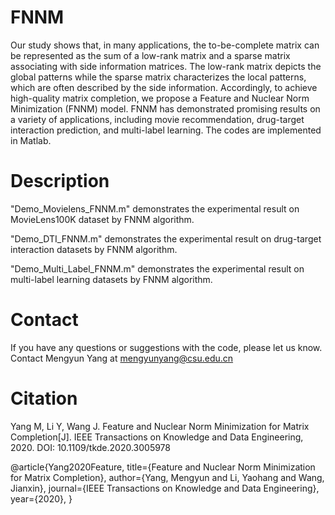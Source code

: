 # FNNM
Our study shows that, in many applications, the to-be-complete matrix can be represented as the sum of a low-rank matrix and a sparse matrix associating with side information matrices. The low-rank matrix depicts the global patterns while the sparse matrix characterizes the local patterns, which are often described by the side information. Accordingly, to achieve high-quality matrix completion, we propose a Feature and Nuclear Norm Minimization (FNNM) model. FNNM has demonstrated promising results on a variety of applications, including movie recommendation, drug-target interaction prediction, and multi-label learning. The codes are implemented in Matlab.

# Description

"Demo_Movielens_FNNM.m" demonstrates the experimental result on MovieLens100K dataset by FNNM algorithm.

"Demo_DTI_FNNM.m" demonstrates the experimental result on drug-target interaction datasets by FNNM algorithm.

"Demo_Multi_Label_FNNM.m" demonstrates the experimental result on multi-label learning datasets by FNNM algorithm.

# Contact

If you have any questions or suggestions with the code, please let us know. Contact Mengyun Yang at mengyunyang@csu.edu.cn

# Citation

Yang M, Li Y, Wang J. Feature and Nuclear Norm Minimization for Matrix Completion[J]. IEEE Transactions on Knowledge and Data Engineering, 2020. DOI: 10.1109/tkde.2020.3005978

@article{Yang2020Feature,
  title={Feature and Nuclear Norm Minimization for Matrix Completion},
  author={Yang, Mengyun and Li, Yaohang and Wang, Jianxin},
  journal={IEEE Transactions on Knowledge and Data Engineering},
  year={2020},
}
